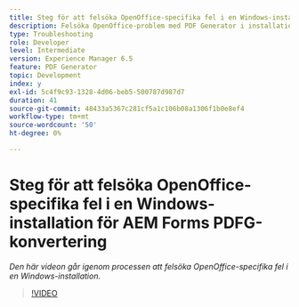 ```yaml
---
title: Steg för att felsöka OpenOffice-specifika fel i en Windows-installation
description: Felsöka OpenOffice-problem med PDF Generator i installationsprogrammet för Windows.
type: Troubleshooting
role: Developer
level: Intermediate
version: Experience Manager 6.5
feature: PDF Generator
topic: Development
index: y
exl-id: 5c4f9c93-1328-4d06-beb5-500787d987d7
duration: 41
source-git-commit: 48433a5367c281cf5a1c106b08a1306f1b0e8ef4
workflow-type: tm+mt
source-wordcount: '50'
ht-degree: 0%

---
```


# Steg för att felsöka OpenOffice-specifika fel i en Windows-installation för AEM Forms PDFG-konvertering

*Den här videon går igenom processen att felsöka OpenOffice-specifika fel i en Windows-installation.*

>[!VIDEO](https://video.tv.adobe.com/v/335481?quality=12&learn=on)
